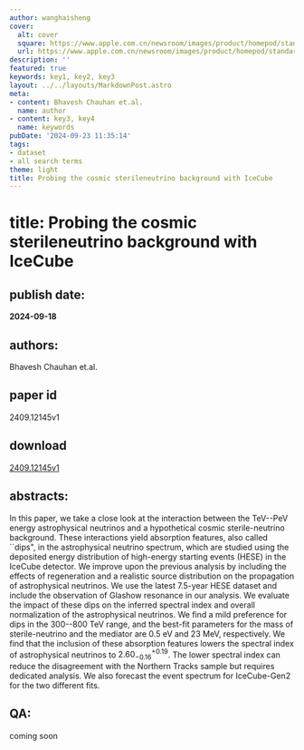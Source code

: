 ```yaml
---
author: wanghaisheng
cover:
  alt: cover
  square: https://www.apple.com.cn/newsroom/images/product/homepod/standard/Apple-HomePod-hero-230118_big.jpg.large_2x.jpg
  url: https://www.apple.com.cn/newsroom/images/product/homepod/standard/Apple-HomePod-hero-230118_big.jpg.large_2x.jpg
description: ''
featured: true
keywords: key1, key2, key3
layout: ../../layouts/MarkdownPost.astro
meta:
- content: Bhavesh Chauhan et.al.
  name: author
- content: key3, key4
  name: keywords
pubDate: '2024-09-23 11:35:14'
tags:
- dataset
- all search terms
theme: light
title: Probing the cosmic sterileneutrino background with IceCube
---
```


# title: Probing the cosmic sterileneutrino background with IceCube 
## publish date: 
**2024-09-18** 
## authors: 
  Bhavesh Chauhan et.al. 
## paper id
2409.12145v1
## download
[2409.12145v1](http://arxiv.org/abs/2409.12145v1)
## abstracts:
In this paper, we take a close look at the interaction between the TeV--PeV energy astrophysical neutrinos and a hypothetical cosmic sterile-neutrino background. These interactions yield absorption features, also called ``dips", in the astrophysical neutrino spectrum, which are studied using the deposited energy distribution of high-energy starting events (HESE) in the IceCube detector. We improve upon the previous analysis by including the effects of regeneration and a realistic source distribution on the propagation of astrophysical neutrinos. We use the latest 7.5-year HESE dataset and include the observation of Glashow resonance in our analysis. We evaluate the impact of these dips on the inferred spectral index and overall normalization of the astrophysical neutrinos. We find a mild preference for dips in the 300--800 TeV range, and the best-fit parameters for the mass of sterile-neutrino and the mediator are 0.5 eV and 23 MeV, respectively. We find that the inclusion of these absorption features lowers the spectral index of astrophysical neutrinos to $2.60^{+0.19}_{-0.16}$. The lower spectral index can reduce the disagreement with the Northern Tracks sample but requires dedicated analysis. We also forecast the event spectrum for IceCube-Gen2 for the two different fits.
## QA:
coming soon
